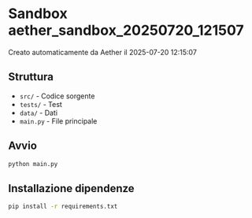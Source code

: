 # Sandbox aether_sandbox_20250720_121507

Creato automaticamente da Aether il 2025-07-20 12:15:07

## Struttura
- `src/` - Codice sorgente
- `tests/` - Test
- `data/` - Dati
- `main.py` - File principale

## Avvio
```bash
python main.py
```

## Installazione dipendenze
```bash
pip install -r requirements.txt
```
